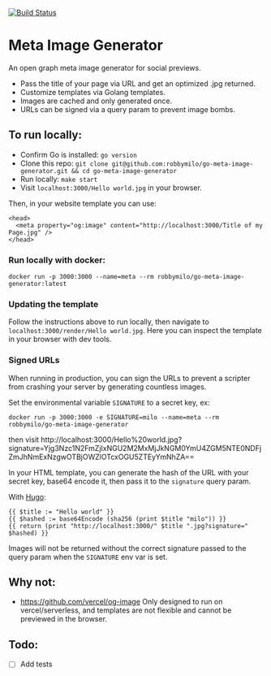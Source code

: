 [![Build Status](https://ci.rmilo.dev/api/badges/robbymilo/go-meta-image-generator/status.svg)](https://ci.rmilo.dev/robbymilo/go-meta-image-generator)

# Meta Image Generator

An open graph meta image generator for social previews.

- Pass the title of your page via URL and get an optimized .jpg returned.
- Customize templates via Golang templates.
- Images are cached and only generated once.
- URLs can be signed via a query param to prevent image bombs.

## To run locally:

- Confirm Go is installed: `go version`
- Clone this repo: `git clone git@github.com:robbymilo/go-meta-image-generator.git && cd go-meta-image-generator`
- Run locally: `make start`
- Visit `localhost:3000/Hello world.jpg` in your browser.

Then, in your website template you can use:

```
<head>
  <meta property="og:image" content="http://localhost:3000/Title of my Page.jpg" />
</head>
```

### Run locally with docker:

```
docker run -p 3000:3000 --name=meta --rm robbymilo/go-meta-image-generator:latest
```

### Updating the template

Follow the instructions above to run locally, then navigate to `localhost:3000/render/Hello world.jpg`. Here you can inspect the template in your browser with dev tools.

### Signed URLs

When running in production, you can sign the URLs to prevent a scripter from crashing your server by generating countless images.

Set the environmental variable `SIGNATURE` to a secret key, ex:

```
docker run -p 3000:3000 -e SIGNATURE=milo --name=meta --rm robbymilo/go-meta-image-generator
```

then visit http://localhost:3000/Hello%20world.jpg?signature=Yjg3Nzc1N2FmZjIxNGU2M2MxMjJkNGM0YmU4ZGM5NTE0NDFjZmJhNmExNzgwOTBjOWZlOTcxOGU5ZTEyYmNhZA==

In your HTML template, you can generate the hash of the URL with your secret key, base64 encode it, then pass it to the `signature` query param.

With [Hugo](https://gohugo.io/):

```
{{ $title := "Hello world" }}
{{ $hashed := base64Encode (sha256 (print $title "milo")) }}
{{ return (print "http://localhost:3000/" $title ".jpg?signature=" $hashed) }}
```

Images will not be returned without the correct signature passed to the query param when the `SIGNATURE` env var is set.

## Why not:

- https://github.com/vercel/og-image Only designed to run on vercel/serverless, and templates are not flexible and cannot be previewed in the browser.

## Todo:

- [ ] Add tests
